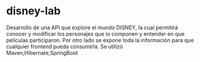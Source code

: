 # disney-lab
Desarrollo de una API que explore el mundo DISNEY, la cual permitirá conocer y modificar los personajes que lo componen y entender en que películas participaron. Por otro lado se expone toda la información para que cualquier frontend pueda consumirla.
Se utilizó Maven,Hibernate,SpringBoot
